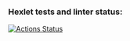 ### Hexlet tests and linter status:
[![Actions Status](https://github.com/Barrierok/frontend-testing-react-project-lvl1/workflows/hexlet-check/badge.svg)](https://github.com/Barrierok/frontend-testing-react-project-lvl1/actions)